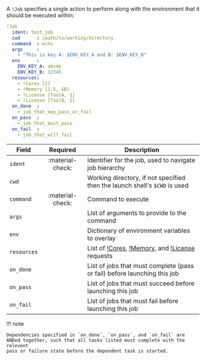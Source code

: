 A `!Job` specifies a single action to perform along with the environment that it
should be executed within:

```yaml linenums="1"
!Job
  ident: test_job
  cwd      : /path/to/working/directory
  command  : echo
  args     :
    - "This is key A: $ENV_KEY_A and B: $ENV_KEY_B"
  env      :
    ENV_KEY_A: abcde
    ENV_KEY_B: 12345
  resources:
    - !Cores [2]
    - !Memory [1.5, GB]
    - !License [ToolA, 1]
    - !License [ToolB, 2]
  on_done  :
    - job_that_may_pass_or_fail
  on_pass  :
    - job_that_must_pass
  on_fail  :
    - job_that_will_fail
```

| Field       | Required         | Description                                                                           |
|-------------|:----------------:|---------------------------------------------------------------------------------------|
| `ident`     | :material-check: | Identifier for the job, used to navigate job hierarchy                                |
| `cwd`       |                  | Working directory, if not specified then the launch shell's `$CWD` is used            |
| `command`   | :material-check: | Command to execute                                                                    |
| `args`      |                  | List of arguments to provide to the command                                           |
| `env`       |                  | Dictionary of environment variables to overlay                                        |
| `resources` |                  | List of [!Cores](cores.md), [!Memory](memory.md), and [!License](license.md) requests |
| `on_done`   |                  | List of jobs that must complete (pass or fail) before launching this job              |
| `on_pass`   |                  | List of jobs that must succeed before launching this job                              |
| `on_fail`   |                  | List of jobs that must fail before launching this job                                 |

!!! note

    Dependencies specified in `on_done`, `on_pass`, and `on_fail` are
    ANDed together, such that all tasks listed must complete with the relevent
    pass or failure state before the dependent task is started.
